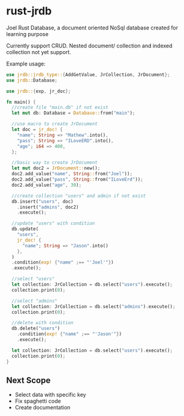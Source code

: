 # rust-jrdb
Joel Rust Database, a document oriented NoSql database created for learning purpose

Currently support CRUD. Nested document/ collection and indexed collection not yet support.

Example usage:
```rust
use jrdb::jrdb_type::{AddGetValue, JrCollection, JrDocument};
use jrdb::Database;

use jrdb::{exp, jr_doc};

fn main() {
  //create file "main.db" if not exist
  let mut db: Database = Database::from("main");

  //use macro to create JrDocument
  let doc = jr_doc! {
    "name"; String => "Mathew".into(),
    "pass"; String => "ILoveERD".into(),
    "age"; i64 => 400,
  };

  //basic way to create JrDocument
  let mut doc2 = JrDocument::new();
  doc2.add_value("name", String::from("Joel"));
  doc2.add_value("pass", String::from("ILoveErd"));
  doc2.add_value("age", 30);

  //create collection "users" and admin if not exist
  db.insert("users", doc)
    .insert("admins", doc2)
    .execute();

  //update "users" with condition
  db.update(
    "users",
    jr_doc! {
      "name"; String => "Jason".into()
    },
  )
  .condition(exp! {"name" ;== "'Joel'"})
  .execute();

  //select "users"
  let collection: JrCollection = db.select("users").execute();
  collection.print(0);

  //select "admins"
  let collection: JrCollection = db.select("admins").execute();
  collection.print(0);

  //delete with condition
  db.delete("users")
    .condition(exp! {"name" ;== "'Jason'"})
    .execute();

  let collection: JrCollection = db.select("users").execute();
  collection.print(0);
}

```

## Next Scope
- Select data with specific key
- Fix spaghetti code
- Create documentation

